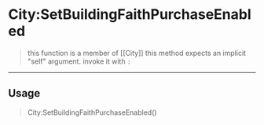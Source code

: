 # City:SetBuildingFaithPurchaseEnabled
> this function is a member of [[City]]
> this method expects an implicit "self" argument. invoke it with `:`
-----
## Usage
> City:SetBuildingFaithPurchaseEnabled()
